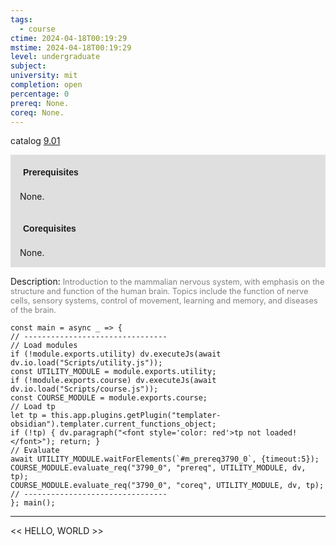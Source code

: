 ```yaml
---
tags:
  - course
ctime: 2024-04-18T00:19:29
mstime: 2024-04-18T00:19:29
level: undergraduate
subject: 
university: mit
completion: open
percentage: 0
prereq: None.
coreq: None.
---
```


catalog [9.01](http://student.mit.edu/catalog/m9a.html#9.01)

<span style="display: block; padding: 15px; background-color: rgb(100, 100, 100, 0.2);"><font id="m_prereq3790_0" style="display: block; font-family: Arial, sans-serif; font-weight: bold; padding: 5px">Prerequisites</font><br><span id="prereq3790_0">None.</span></span>
<span style="display: block; padding: 15px; background-color: rgb(100, 100, 100, 0.2);"><font id="m_coreq3790_0" style="display: block; font-family: Arial, sans-serif; font-weight: bold; padding: 5px">Corequisites</font><br><span id="coreq3790_0">None.</span></span>

<font style="">Description:</font>
<font style="color: grey; font-size: 0.8rem;">Introduction to the mammalian nervous system, with emphasis on the structure and function of the human brain. Topics include the function of nerve cells, sensory systems, control of movement, learning and memory, and diseases of the brain.</font>

```dataviewjs
const main = async _ => {
// --------------------------------
// Load modules
if (!module.exports.utility) dv.executeJs(await dv.io.load("Scripts/utility.js"));
const UTILITY_MODULE = module.exports.utility;
if (!module.exports.course) dv.executeJs(await dv.io.load("Scripts/course.js"));
const COURSE_MODULE = module.exports.course;
// Load tp
let tp = this.app.plugins.getPlugin("templater-obsidian").templater.current_functions_object;
if (!tp) { dv.paragraph("<font style='color: red'>tp not loaded!</font>"); return; }
// Evaluate
await UTILITY_MODULE.waitForElements(`#m_prereq3790_0`, {timeout:5});
COURSE_MODULE.evaluate_req("3790_0", "prereq", UTILITY_MODULE, dv, tp);
COURSE_MODULE.evaluate_req("3790_0", "coreq", UTILITY_MODULE, dv, tp);
// --------------------------------
}; main();
```

---

<< HELLO, WORLD >>
